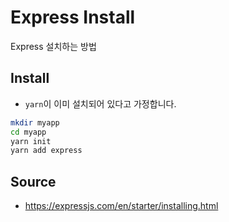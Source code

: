 # Express Install

Express 설치하는 방법

## Install

* `yarn`이 이미 설치되어 있다고 가정합니다.

```bash
mkdir myapp
cd myapp
yarn init
yarn add express
```

## Source
* https://expressjs.com/en/starter/installing.html
